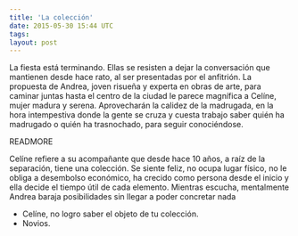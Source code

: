 ```yaml
---
title: 'La colección'
date: 2015-05-30 15:44 UTC
tags: 
layout: post
---
```

La fiesta está terminando. Ellas se resisten  a dejar la conversación que mantienen desde hace  rato, al ser presentadas por el anfitrión.  La  propuesta de Andrea, joven risueña y experta en obras de  arte, para caminar juntas hasta el centro de la ciudad le  parece magnífica a Celíne, mujer madura y serena.  Aprovecharán la calidez de la madrugada, en la hora  intempestiva donde la gente se cruza y cuesta trabajo saber  quién ha madrugado o quién ha trasnochado,  para  seguir conociéndose. 


READMORE

Celíne refiere a su acompañante que  desde hace 10 años, a raíz de la separación, tiene una  colección. Se siente feliz, no ocupa lugar físico, no le  obliga a desembolso económico, ha crecido como persona  desde el inicio y ella decide el tiempo útil de cada  elemento. Mientras escucha, mentalmente Andrea baraja  posibilidades sin llegar a poder concretar nada 

- Celíne, no logro saber el objeto de tu colección.
- Novios. 

